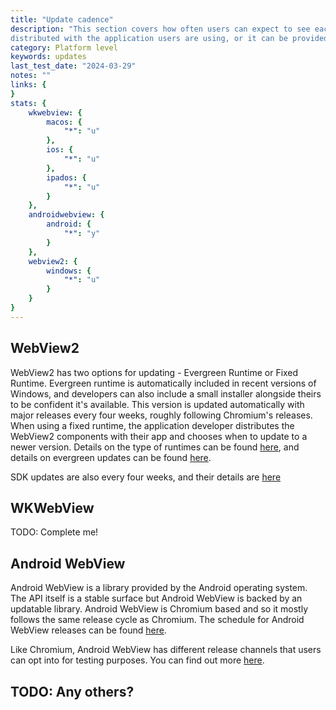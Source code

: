 ```yaml
---
title: "Update cadence"
description: "This section covers how often users can expect to see each WebView provider updated. The WebView provider can either be
distributed with the application users are using, or it can be provided by the operating system."
category: Platform level
keywords: updates
last_test_date: "2024-03-29"
notes: ""
links: {
}
stats: {
    wkwebview: {
		macos: {
			"*": "u"
		},
		ios: {
			"*": "u"
		},
        ipados: {
            "*": "u"
        }
	},
    androidwebview: {
        android: {
            "*": "y"
        }
    },
    webview2: {
        windows: {
            "*": "u"
        }
    }
}
---
```

## WebView2

WebView2 has two options for updating - Evergreen Runtime or Fixed Runtime. Evergreen runtime is automatically included in recent versions of Windows, and developers can also include a small installer alongside theirs to be confident it's available. This version is updated automatically with major releases every four weeks, roughly following Chromium's releases. When using a fixed runtime, the application developer distributes the WebView2 components with their app and chooses when to update to a newer version. Details on the type of runtimes can be found [here](https://learn.microsoft.com/microsoft-edge/webview2/concepts/distribution), and details on evergreen updates can be found [here](https://learn.microsoft.com/deployedge/microsoft-edge-relnote-stable-channel).

SDK updates are also every four weeks, and their details are [here](https://learn.microsoft.com/microsoft-edge/webview2/release-notes/about)

## WKWebView

TODO: Complete me!

## Android WebView

Android WebView is a library provided by the Android operating system. The API itself is a stable surface but Android
WebView is backed by an updatable library. Android WebView is Chromium based and so it mostly follows the same release
cycle as Chromium. The schedule for Android WebView releases can be found
[here](https://chromiumdash.appspot.com/schedule).

Like Chromium, Android WebView has different release channels that users can opt into for testing purposes. You can find
out more [here](https://chromium.googlesource.com/chromium/src/+/master/android_webview/docs/prerelease.md).

## TODO: Any others?
